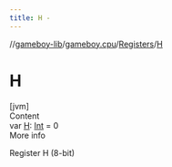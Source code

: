 ```yaml
---
title: H -
---
```

//[gameboy-lib](../../index.md)/[gameboy.cpu](../index.md)/[Registers](index.md)/[H](-h.md)



# H  
[jvm]  
Content  
var [H](-h.md): [Int](https://kotlinlang.org/api/latest/jvm/stdlib/kotlin/-int/index.html) = 0  
More info  


Register H (8-bit)

  



